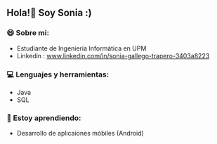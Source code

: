 ## Hola!👋 Soy Sonia :)
### 😄 Sobre mi:
- Estudiante de Ingeniería Informática en UPM
- Linkedin : www.linkedin.com/in/sonia-gallego-trapero-3403a8223

### 💻 Lenguajes y herramientas:
- Java
- SQL

### 🌱 Estoy aprendiendo:
- Desarrollo de aplicaiones móbiles (Android)

<!--
**SoniaGaTr/SoniaGaTr** is a ✨ _special_ ✨ repository because its `README.md` (this file) appears on your GitHub profile.

Here are some ideas to get you started:

- 🔭 I’m currently working on ...
-  I’m currently learning ...
- 👯 I’m looking to collaborate on ...
- 🤔 I’m looking for help with ...
- 💬 Ask me about ...
- 📫 How to reach me: ...
- 😄 Pronouns: ...
- ⚡ Fun fact: ...
-->
